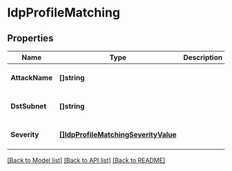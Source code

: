 # IdpProfileMatching

## Properties
Name | Type | Description | Notes
------------ | ------------- | ------------- | -------------
**AttackName** | **[]string** |  | [optional] [default to null]
**DstSubnet** | **[]string** |  | [optional] [default to null]
**Severity** | [**[]IdpProfileMatchingSeverityValue**](idp_profile_matching_severity_value.md) |  | [optional] [default to null]

[[Back to Model list]](../README.md#documentation-for-models) [[Back to API list]](../README.md#documentation-for-api-endpoints) [[Back to README]](../README.md)

